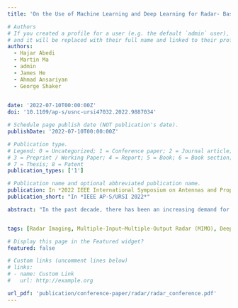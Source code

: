 ```yaml
---
title: 'On the Use of Machine Learning and Deep Learning for Radar- Based Passenger Monitoring'

# Authors
# If you created a profile for a user (e.g. the default `admin` user), write the username (folder name) here
# and it will be replaced with their full name and linked to their profile.
authors:
  - Hajar Abedi
  - Martin Ma
  - admin
  - James He
  - Ahmad Ansariyan
  - George Shaker

  
date: '2022-07-10T00:00:00Z'
doi: '10.1109/ap-s/usnc-ursi47032.2022.9887034'

# Schedule page publish date (NOT publication's date).
publishDate: '2022-07-10T00:00:00Z'

# Publication type.
# Legend: 0 = Uncategorized; 1 = Conference paper; 2 = Journal article;
# 3 = Preprint / Working Paper; 4 = Report; 5 = Book; 6 = Book section;
# 7 = Thesis; 8 = Patent
publication_types: ['1']

# Publication name and optional abbreviated publication name.
publication: In *2022 IEEE International Symposium on Antennas and Propagation and USNC-URSI Radio Science Meeting (AP-S/URSI)*
publication_short: "In *IEEE AP-S/URSI 2022*"

abstract: "In the past decade, there has been an increasing demand for in-vehicle safety sensors. In this paper, we use a multi-input multi-output (MIMO) frequency modulated continuous wave (FMCW) radar for in-vehicle passenger detection and occupant type classification. We propose a Convolutional Long Short-Term Memory (ConvLSTM) that requires no handcrafted rules and accurately detects passengers and classifies occupant type (empty/adults/children). Our model shows high precision (0.90) and recall (0.95) when used to detect unattended children in the vehicles."


tags: [Radar Imaging, Multiple-Input–Multiple-Output Radar (MIMO), Deep Learning, Computer Vision, Machine Learning]

# Display this page in the Featured widget?
featured: false

# Custom links (uncomment lines below)
# links:
# - name: Custom Link
#   url: http://example.org

url_pdf: 'publication/conference-paper/radar/radar_conference.pdf'
---
```

